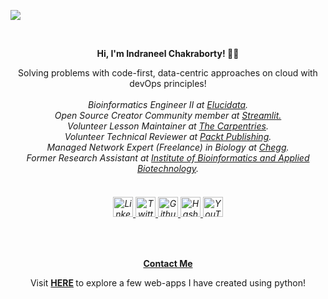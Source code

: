![](https://komarev.com/ghpvc/?username=ineelhere&color=red) <div class="container">
  <br>
  <p align='center'>
    <strong> Hi, I'm Indraneel Chakraborty! 👨‍💻 </strong>
  </p>
  <p align='center'>Solving problems with code-first, data-centric approaches on cloud with devOps principles! <br>
    <br>
    <i>
      Bioinformatics Engineer II at <a href="https://elucidata.io/" target="_blank">Elucidata</a>. <br>
      Open Source Creator Community member at  <a href="https://streamlit.io/creators" target="_blank">Streamlit.</a> <br>
      Volunteer Lesson Maintainer at <a href="https://carpentries.org/" target="_blank">The Carpentries</a>. <br>
      Volunteer Technical Reviewer at <a href="https://www.packtpub.com/" target="_blank">Packt Publishing</a>. <br>
      Managed Network Expert (Freelance) in Biology at <a href="https://www.chegg.com/" target="_blank">Chegg</a>. <br>
      Former Research Assistant at <a href="https://www.ibab.ac.in/" target="_blank">Institute of Bioinformatics and Applied Biotechnology</a>. <br>
    </i>
  </p>
  <h6 class="jumbotron-heading" align='center'>
    <br>
    <!-- <p align="center"><a href="https://www.coursera.org/account/accomplishments/specialization/certificate/XS836E7PPVZD" target="_blank"><img src="https://images.credly.com/images/75a78e9d-9a9b-4b62-906d-8a48017e2afe/Google_Certs_DA.png" alt="GDAPC" width="200" height="200"></a><br><br> Recently completed the Google Data Analytics Professional Certificate on Coursera </p><br><br>  -->
    <a href="https://www.linkedin.com/in/indraneelchakraborty/" target="_blank">
      <img src="https://static-exp1.licdn.com/sc/h/al2o9zrvru7aqj8e1x2rzsrca" alt="Linkedin" width="32" height="32">
    </a>
    <a href="https://sites.google.com/view/indraneelchakraborty" target="_blank">
<!--       <img width="32" height="32" src="https://lh3.googleusercontent.com/mjVS_Izc6fGAvuaT0v--gb2so5mZvAbI5EUMUB41cWB7tpy81trBCR8rIlj8NoKgPzDWGN-Hs97NlW0T9W57YJ5z9A8QQWwXUYa_Zg=h120" alt="Google Sites"> -->
    </a>
    <a href="https://twitter.com/ineelhere" target="_blank">
      <img src="https://abs.twimg.com/favicons/twitter.ico" alt="Twitter" width="32" height="32">
    </a>    
    <a href="https://github.com/ineelhere" target="_blank">
      <img width="32" height="32" src="https://github.com/fluidicon.png" alt="Github">
    </a>
     <a href="https://indraneel.hashnode.dev/" target="_blank">
      <img width="32" height="32" src="https://cdn.hashnode.com/res/hashnode/image/upload/v1611902473383/CDyAuTy75.png" alt="Hashnode">
    </a>
    <a href="https://www.youtube.com/channel/UCbIMzl7rOj0FkamVf_aBM8w" target="_blank">
      <img src="https://www.youtube.com/s/desktop/28b67e7f/img/favicon_48.png" alt="YouTube" width="32" height="32">
    </a>
  </h6>
  <br>
  <p align=center>
    <a href="https://docs.google.com/forms/d/e/1FAIpQLSeZuuBTcglrHmKFfTwZ66HdHVYKge6kJ3cAtSCdF7e_8NMypg/viewform" class="btn btn-outline-success" target="_blank">
      <strong>Contact Me</strong>
    </a>
  </p>
</div>
</section>
</main>
<p align='center'> Visit <strong>
    <a href="https://ineelhere.streamlitapp.com" target="_blank">HERE</a>
  </strong> to explore a few web-apps I have created using python! </p>
<!-- <p align="center"><img src="https://github-readme-stats.vercel.app/api?username=ineelhere&show_icons=true&theme=algolia" width = 390px alt="indraneel-chakraborty"></p> -->
